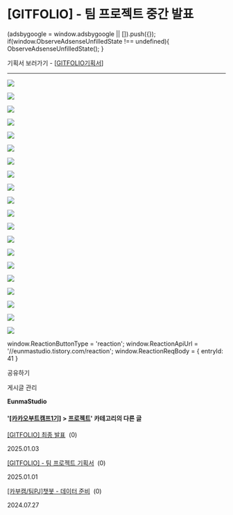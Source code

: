 
# [GITFOLIO] - 팀 프로젝트 중간 발표

(adsbygoogle = window.adsbygoogle || \[\]).push({}); if(window.ObserveAdsenseUnfilledState !== undefined){ ObserveAdsenseUnfilledState(); }

기획서 보러가기 - \[[GITFOLIO기획서](https://eunmastudio.tistory.com/40)\]

* * *

![](https://blog.kakaocdn.net/dn/dg9DFx/btsLwGowNhp/kqtLKJpbVpWT99itLbTbk0/img.jpg)

![](https://blog.kakaocdn.net/dn/nZJXk/btsLw7lKI0i/vKY01YBFLZgDDHHLnwxZvk/img.jpg)

![](https://blog.kakaocdn.net/dn/crVJYd/btsLvNhDJL0/RsIZmwWlkNKU2Yeze9Zyk0/img.jpg)

![](https://blog.kakaocdn.net/dn/uaoDg/btsLx07kQpc/JnZlmhKg2W8Bk7TEQKhLbk/img.jpg)

![](https://blog.kakaocdn.net/dn/b1utgI/btsLxqrRQ3g/EW584jXwlOiIYww3KpKBr1/img.jpg)

![](https://blog.kakaocdn.net/dn/An0WQ/btsLxkLY6eP/kv6qMC8bKa013s9DHff3X1/img.jpg)

![](https://blog.kakaocdn.net/dn/p40UR/btsLv6VwLFU/cmi6hPHxan0MKu7njmrKLK/img.jpg)

![](https://blog.kakaocdn.net/dn/bERGk7/btsLyveT9ju/Kbwv0xABx9xZVaVKDa7P40/img.jpg)

![](https://blog.kakaocdn.net/dn/egBqdE/btsLvSwmznW/D2TS638rGMHLdnn9CeGJ6k/img.jpg)

![](https://blog.kakaocdn.net/dn/bkLvpF/btsLwp1FhJl/3GAdOLE6eQW6sPbwz3pK01/img.jpg)

![](https://blog.kakaocdn.net/dn/sKuNd/btsLwmw8kRd/tmRM9gPivfsip6gXAUley1/img.jpg)

![](https://blog.kakaocdn.net/dn/wlvoh/btsLx85goAQ/ksZRpGGnRKl4srknxv8Q3k/img.jpg)

![](https://blog.kakaocdn.net/dn/nOL9n/btsLxZAztcV/kkFStSDwAmOytEo5lKVFG1/img.jpg)

![](https://blog.kakaocdn.net/dn/ByYO6/btsLx0Gfctm/s0kOWKRbaPBrnJV4Bw0ZMk/img.jpg)

![](https://blog.kakaocdn.net/dn/zsWhe/btsLvVzWlmC/vsJYjSlqUnhSZkdxlWZSMk/img.jpg)

![](https://blog.kakaocdn.net/dn/mxrZR/btsLw7e45S5/GDmnjhDvuz2EO83WHhkV71/img.jpg)

![](https://blog.kakaocdn.net/dn/MZyRU/btsLwG9TF5E/EjzByG0ECPdQkiIOUDuJI0/img.jpg)

![](https://blog.kakaocdn.net/dn/dV9PQL/btsLvMiFWgf/i49X1W69A5TWNK8N11d5e0/img.jpg)

![](https://blog.kakaocdn.net/dn/tnmVP/btsLwtpktdt/FOkwB4kpM0BKLhXepKb350/img.jpg)

![](https://blog.kakaocdn.net/dn/pwipd/btsLwJyHhKe/KpqozKjcGpkgJn3vmb9BK0/img.jpg)

window.ReactionButtonType = 'reaction'; window.ReactionApiUrl = '//eunmastudio.tistory.com/reaction'; window.ReactionReqBody = { entryId: 41 }

공유하기

게시글 관리

**EunmaStudio**

#### '[\[카카오부트캠프1기\]](/category/%5B%EC%B9%B4%EC%B9%B4%EC%98%A4%EB%B6%80%ED%8A%B8%EC%BA%A0%ED%94%841%EA%B8%B0%5D) > [프로젝트](/category/%5B%EC%B9%B4%EC%B9%B4%EC%98%A4%EB%B6%80%ED%8A%B8%EC%BA%A0%ED%94%841%EA%B8%B0%5D/%ED%94%84%EB%A1%9C%EC%A0%9D%ED%8A%B8)' 카테고리의 다른 글

[\[GITFOLIO\] 최종 발표](/42)  (0)

2025.01.03

[\[GITFOLIO\] - 팀 프로젝트 기획서](/40)  (0)

2025.01.01

[\[카부캠/팀PJ\]챗봇 - 데이터 준비](/3)  (0)

2024.07.27
            